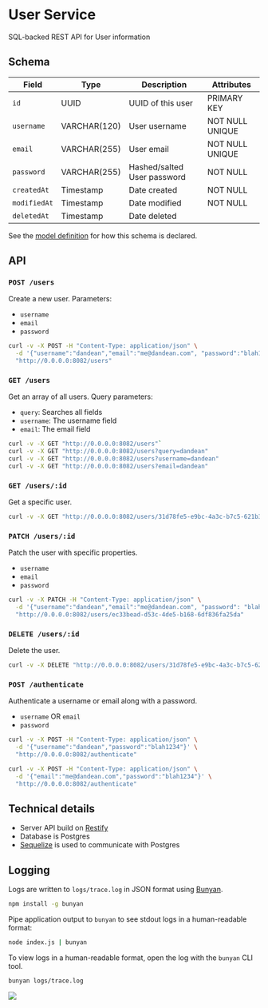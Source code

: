 User Service
============

SQL-backed REST API for User information


Schema
------

| Field               | Type         | Description                 | Attributes      |
| ------------------- | ---------    | --------------------------- | --------------- | 
| `id`                | UUID         | UUID of this user           | PRIMARY KEY     |
| `username`          | VARCHAR(120) | User username               | NOT NULL UNIQUE |
| `email`             | VARCHAR(255) | User email                  | NOT NULL UNIQUE |
| `password`          | VARCHAR(255) | Hashed/salted User password | NOT NULL        |
| `createdAt`         | Timestamp    | Date created                | NOT NULL        |
| `modifiedAt`        | Timestamp    | Date modified               | NOT NULL        |
| `deletedAt`         | Timestamp    | Date deleted                |                 |

See the [model definition](lib/models/user.js) for how this schema is declared.


API
---

### `POST /users`

Create a new user. Parameters:

* `username`
* `email`
* `password`

```sh
curl -v -X POST -H "Content-Type: application/json" \
  -d '{"username":"dandean","email":"me@dandean.com", "password":"blah1234"}' \
  "http://0.0.0.0:8082/users"
```


### `GET /users`

Get an array of all users. Query parameters:

* `query`: Searches all fields
* `username`: The username field
* `email`: The email field

```sh
curl -v -X GET "http://0.0.0.0:8082/users"`
curl -v -X GET "http://0.0.0.0:8082/users?query=dandean"
curl -v -X GET "http://0.0.0.0:8082/users?username=dandean"
curl -v -X GET "http://0.0.0.0:8082/users?email=dandean"
```


### `GET /users/:id`

Get a specific user.

```sh
curl -v -X GET "http://0.0.0.0:8082/users/31d78fe5-e9bc-4a3c-b7c5-621b307a1a5f"
```


### `PATCH /users/:id`

Patch the user with specific properties.

* `username`
* `email`
* `password`

```sh
curl -v -X PATCH -H "Content-Type: application/json" \
  -d '{"username":"dandean","email":"me@dandean.com", "password": "blah1234"}' \
  "http://0.0.0.0:8082/users/ec33bead-d53c-4de5-b168-6df836fa25da"
```


### `DELETE /users/:id`

Delete the user.

```sh
curl -v -X DELETE "http://0.0.0.0:8082/users/31d78fe5-e9bc-4a3c-b7c5-621b307a1a5f"
```


### `POST /authenticate`

Authenticate a username or email along with a password.

* `username` OR `email`
* `password`

```sh
curl -v -X POST -H "Content-Type: application/json" \
  -d '{"username":"dandean","password":"blah1234"}' \
  "http://0.0.0.0:8082/authenticate"

curl -v -X POST -H "Content-Type: application/json" \
  -d '{"email":"me@dandean.com","password":"blah1234"}' \
  "http://0.0.0.0:8082/authenticate"
```


Technical details
-----------------

* Server API build on [Restify](https://github.com/mcavage/node-restify)
* Database is Postgres
* [Sequelize](http://sequelizejs.com/) is used to communicate with Postgres


Logging
-------

Logs are written to `logs/trace.log` in JSON format using [Bunyan](https://github.com/trentm/node-bunyan).

```sh
npm install -g bunyan
```

Pipe application output to `bunyan` to see stdout logs in a human-readable format:

```sh
node index.js | bunyan
```

To view logs in a human-readable format, open the log with the `bunyan` CLI tool.

```sh
bunyan logs/trace.log
```

![](https://f.cloud.github.com/assets/18332/2378250/909469f2-a88c-11e3-9a82-5b369a833184.png)
